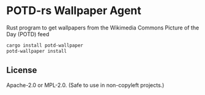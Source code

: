 # POTD-rs Wallpaper Agent

Rust program to get wallpapers from the Wikimedia Commons Picture of the Day (POTD) feed

```bash
cargo install potd-wallpaper
potd-wallpaper install
```

## License

Apache-2.0 or MPL-2.0. (Safe to use in non-copyleft projects.)

